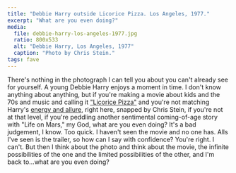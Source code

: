 ```yaml
---
title: "Debbie Harry outside Licorice Pizza. Los Angeles, 1977."
excerpt: "What are you even doing?"
media:
  file: debbie-harry-los-angeles-1977.jpg
  ratio: 800x533
  alt: "Debbie Harry, Los Angeles, 1977"
  caption: "Photo by Chris Stein."
tags: fave
---
```

There's nothing in the photograph I can tell you about you can't already see for yourself. A young Debbie Harry enjoys a moment in time. I don't know anything about anything, but if you're making a movie about kids and the 70s and music and calling it ["Licorice Pizza"](https://www.youtube.com/watch?v=ofnXPwUPENo) and you're not matching Harry's [energy and allure](https://www.vogue.co.uk/gallery/debbie-harry-unseen-pictures), right here, snapped by Chris Stein, if you're not at that level, if you're peddling another sentimental coming-of-age story with "Life on Mars," my God, what are you even doing? It's a bad judgement, I know. Too quick. I haven't seen the movie and no one has. Alls I've seen is the trailer, so how can I say with confidence? You're right. I can't. But then I think about the photo and think about the movie, the infinite possibilities of the one and the limited possibilities of the other, and I'm back to...what are you even doing?
